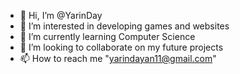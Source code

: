 - 👋 Hi, I’m @YarinDay
- 👀 I’m interested in developing games and websites
- 🌱 I’m currently learning Computer Science
- 💞️ I’m looking to collaborate on my future projects
- 📫 How to reach me "yarindayan11@gmail.com"

<!---
YarinDay/YarinDay is a ✨ special ✨ repository because its `README.md` (this file) appears on your GitHub profile.
You can click the Preview link to take a look at your changes.
--->
